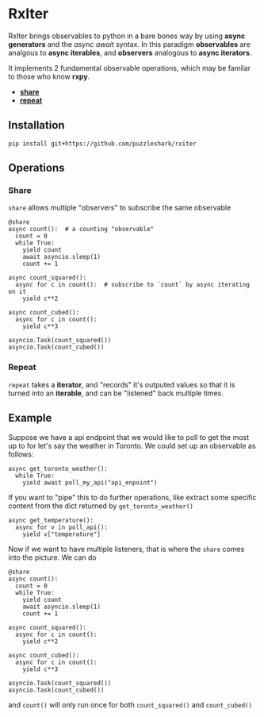 # RxIter

RxIter brings observables to python in a bare bones way by using **async generators** and the *async* *await* syntax. In this paradigm **observables** are analgous to **async iterables**, and **observers** analogous to **async iterators**.


It implements 2 fundamental observable operations, which may be familar to those who know **rxpy**.

* [**share**](#Share)
* [**repeat**](#Repeat)

## Installation
```
pip install git+https://github.com/puzzleshark/rxiter
```

## Operations

### Share
`share` allows multiple "observers" to subscribe the same observable
```
@share
async count():  # a counting "observable"
  count = 0
  while True:
    yield count
    await asyncio.sleep(1)
    count += 1

async count_squared():
  async for c in count():  # subscribe to `count` by async iterating on it
    yield c**2

async count_cubed():
  async for c in count():
    yield c**3

asyncio.Task(count_squared())
asyncio.Task(count_cubed())
```
### Repeat
`repeat` takes a **iterator**, and "records" it's outputed values so that it is turned into an **iterable**, and can be "listened" back multiple times.

## Example
Suppose we have a api endpoint that we would like to poll to get the most up to for let's say the weather in Toronto. We could set up an observable as follows:

```
async get_toronto_weather():
  while True:
    yield await poll_my_api("api_enpoint") 
```

If you want to "pipe" this to do further operations, like extract some specific content from the dict returned by `get_toronto_weather()`

```
async get_temperature():
  async for v in poll_api():
    yield v["temperature"]
```

Now if we want to have multiple listeners, that is where the `share` comes into the picture. We can do

```
@share
async count():
  count = 0
  while True:
    yield count
    await asyncio.sleep(1)
    count += 1

async count_squared():
  async for c in count():
    yield c**2

async count_cubed():
  async for c in count():
    yield c**3

asyncio.Task(count_squared())
asyncio.Task(count_cubed())
```

and `count()` will only run once for both `count_squared()` and `count_cubed()`

